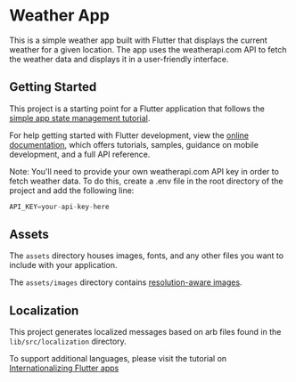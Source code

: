 # Weather App

This is a simple weather app built with Flutter that displays the current weather for a given location. The app uses the weatherapi.com API to fetch the weather data and displays it in a user-friendly interface.



## Getting Started

This project is a starting point for a Flutter application that follows the
[simple app state management
tutorial](https://flutter.dev/docs/development/data-and-backend/state-mgmt/simple).

For help getting started with Flutter development, view the
[online documentation](https://flutter.dev/docs), which offers tutorials,
samples, guidance on mobile development, and a full API reference.

Note: You'll need to provide your own weatherapi.com API key in order to fetch weather data. To do this, create a .env file in the root directory of the project and add the following line:

```javascript
API_KEY=your-api-key-here
```


## Assets

The `assets` directory houses images, fonts, and any other files you want to
include with your application.

The `assets/images` directory contains [resolution-aware
images](https://flutter.dev/docs/development/ui/assets-and-images#resolution-aware).

## Localization

This project generates localized messages based on arb files found in
the `lib/src/localization` directory.

To support additional languages, please visit the tutorial on
[Internationalizing Flutter
apps](https://flutter.dev/docs/development/accessibility-and-localization/internationalization)
